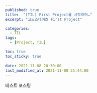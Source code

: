 ```yaml
---
published: true
title:  "[TIL] First Project를 시작하며…"
excerpt: "코드스테이츠 First Project"

categories:
  - TIL
tags:
  - [Project, TIL]

toc: true
toc_sticky: true
 
date: 2021-11-08 20:30:00
last_modified_at: 2021-11-08 21:44:00
---
```


테스트 포스팅

<br/>
<br/>